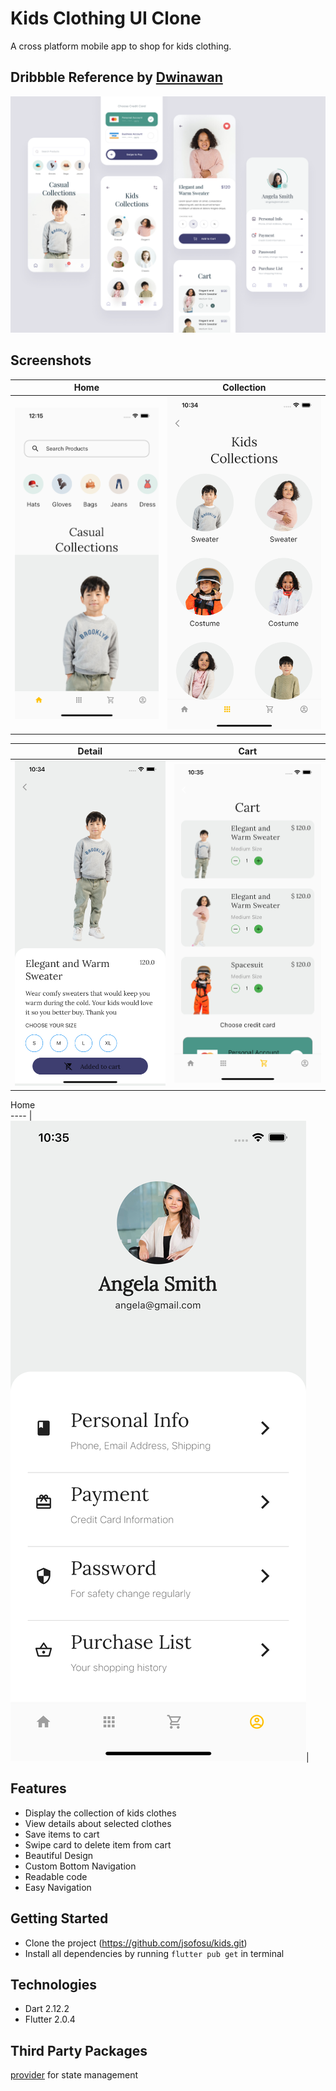 # Kids Clothing UI Clone

A cross platform mobile app to shop for kids clothing. 
## Dribbble Reference by [Dwinawan](https://dribbble.com/dwinawan)
![Dwinawan](https://github.com/jsofosu/kids/blob/master/UI%20Reference.png)

## Screenshots

Home  | Collection
----- | ----------
![Home](/screenshots/home.png) | ![Collection](/screenshots/collection.png)

Detail  | Cart
----- | ----------
![Home](/screenshots/detail.png) | ![Collection](/screenshots/cart.png)

Home   
---- |
![Home](/screenshots/profile.png)|  

## Features
* Display the collection of kids clothes
* View details about selected clothes
* Save items to cart
* Swipe card to delete item from cart
* Beautiful Design
* Custom Bottom Navigation
* Readable code
* Easy Navigation

## Getting Started 
* Clone the project (https://github.com/jsofosu/kids.git)
* Install all dependencies by running `flutter pub get` in terminal

## Technologies
* Dart 2.12.2
* Flutter 2.0.4

## Third Party Packages

 [provider](https://pub.dev/packages/provider) for state management
